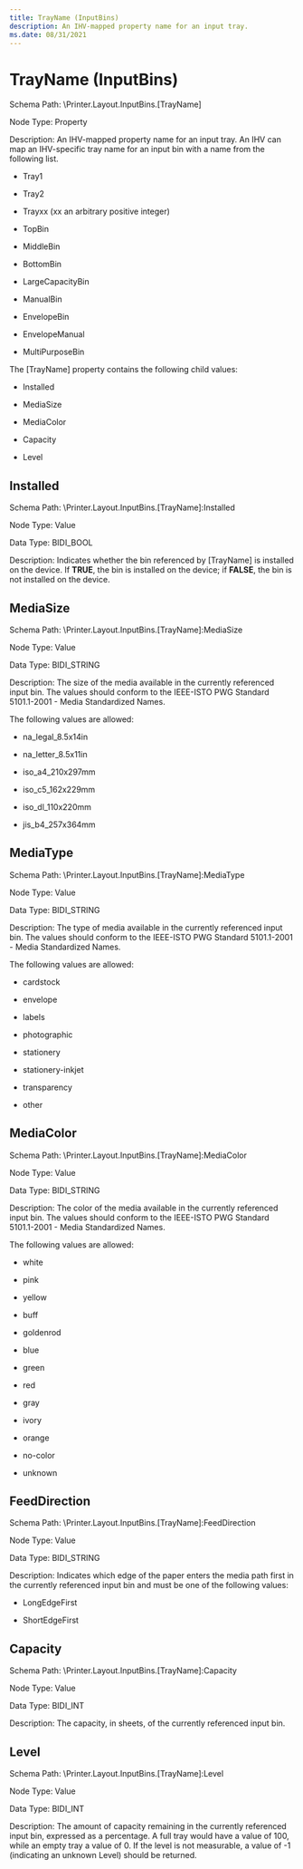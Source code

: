 ```yaml
---
title: TrayName (InputBins)
description: An IHV-mapped property name for an input tray.
ms.date: 08/31/2021
---
```


# TrayName (InputBins)

Schema Path: \\Printer.Layout.InputBins.\[TrayName\]

Node Type: Property

Description: An IHV-mapped property name for an input tray. An IHV can map an IHV-specific tray name for an input bin with a name from the following list.

- Tray1

- Tray2

- Trayxx (xx an arbitrary positive integer)

- TopBin

- MiddleBin

- BottomBin

- LargeCapacityBin

- ManualBin

- EnvelopeBin

- EnvelopeManual

- MultiPurposeBin

The \[TrayName\] property contains the following child values:

- Installed

- MediaSize

- MediaColor

- Capacity

- Level

## Installed

Schema Path: \\Printer.Layout.InputBins.\[TrayName\]:Installed

Node Type: Value

Data Type: BIDI_BOOL

Description: Indicates whether the bin referenced by \[TrayName\] is installed on the device. If **TRUE**, the bin is installed on the device; if **FALSE**, the bin is not installed on the device.

## MediaSize

Schema Path: \\Printer.Layout.InputBins.\[TrayName\]:MediaSize

Node Type: Value

Data Type: BIDI_STRING

Description: The size of the media available in the currently referenced input bin. The values should conform to the IEEE-ISTO PWG Standard 5101.1-2001 - Media Standardized Names.

The following values are allowed:

- na_legal_8.5x14in

- na_letter_8.5x11in

- iso_a4_210x297mm

- iso_c5_162x229mm

- iso_dl_110x220mm

- jis_b4_257x364mm

## MediaType

Schema Path: \\Printer.Layout.InputBins.\[TrayName\]:MediaType

Node Type: Value

Data Type: BIDI_STRING

Description: The type of media available in the currently referenced input bin. The values should conform to the IEEE-ISTO PWG Standard 5101.1-2001 - Media Standardized Names.

The following values are allowed:

- cardstock

- envelope

- labels

- photographic

- stationery

- stationery-inkjet

- transparency

- other

## MediaColor

Schema Path: \\Printer.Layout.InputBins.\[TrayName\]:MediaColor

Node Type: Value

Data Type: BIDI_STRING

Description: The color of the media available in the currently referenced input bin. The values should conform to the IEEE-ISTO PWG Standard 5101.1-2001 - Media Standardized Names.

The following values are allowed:

- white

- pink

- yellow

- buff

- goldenrod

- blue

- green

- red

- gray

- ivory

- orange

- no-color

- unknown

## FeedDirection

Schema Path: \\Printer.Layout.InputBins.\[TrayName\]:FeedDirection

Node Type: Value

Data Type: BIDI_STRING

Description: Indicates which edge of the paper enters the media path first in the currently referenced input bin and must be one of the following values:

- LongEdgeFirst

- ShortEdgeFirst

## Capacity

Schema Path: \\Printer.Layout.InputBins.\[TrayName\]:Capacity

Node Type: Value

Data Type: BIDI_INT

Description: The capacity, in sheets, of the currently referenced input bin.

## Level

Schema Path: \\Printer.Layout.InputBins.\[TrayName\]:Level

Node Type: Value

Data Type: BIDI_INT

Description: The amount of capacity remaining in the currently referenced input bin, expressed as a percentage. A full tray would have a value of 100, while an empty tray a value of 0. If the level is not measurable, a value of -1 (indicating an unknown Level) should be returned.
